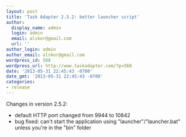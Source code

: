 ```yaml
---
layout: post
title: 'Task Adapter 2.5.2: better launcher script'
author:
  display_name: admin
  login: admin
  email: alskor@gmail.com
  url: ''
author_login: admin
author_email: alskor@gmail.com
wordpress_id: 568
wordpress_url: http://www.taskadapter.com/?p=568
date: '2013-05-31 22:45:43 -0700'
date_gmt: '2013-05-31 22:45:43 -0700'
categories:
- release
---
```

<p>Changes in version 2.5.2:</p>
<ul>
<li>default HTTP port changed from 9944 to&nbsp;10842</li>
<li>bug fixed: can't start the application using "launcher"/"launcher.bat" unless you're in the "bin" folder</li><br />
</ul><br />
&nbsp;</p>
